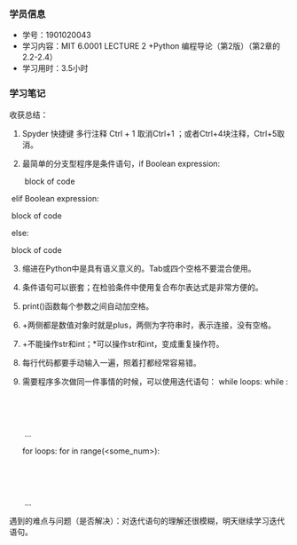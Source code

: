 ### 学员信息
- 学号：1901020043
- 学习内容：MIT 6.0001 LECTURE 2 +Python 编程导论（第2版）（第2章的2.2-2.4）
- 学习用时：3.5小时

### 学习笔记

收获总结：

1. Spyder 快捷键 多行注释 Ctrl + 1 取消Ctrl+1 ；或者Ctrl+4块注释，Ctrl+5取消。

2. 最简单的分支型程序是条件语句，if Boolean expression:

   ​									   							block of code	

​                                                                 elif Boolean expression:

​                                                                           block of code

​                                                                  else:

​                                                                           block of code       

3. 缩进在Python中是具有语义意义的。Tab或四个空格不要混合使用。

4. 条件语句可以嵌套；在检验条件中使用复合布尔表达式是非常方便的。

5. print()函数每个参数之间自动加空格。

6. +两侧都是数值对象时就是plus，两侧为字符串时，表示连接，没有空格。

7. +不能操作str和int；*可以操作str和int，变成重复操作符。

8. 每行代码都要手动输入一遍，照着打都经常容易错。

9. 需要程序多次做同一件事情的时候，可以使用迭代语句：
   while loops: while <condition>:

   ​                             <expression>

   ​                             <expression>

   ​                             ...

    for loops: for <variable> in range(<some_num>):

   ​                          <expression>

   ​                          <expression>

   ​                          ...

遇到的难点与问题（是否解决）：对迭代语句的理解还很模糊，明天继续学习迭代语句。